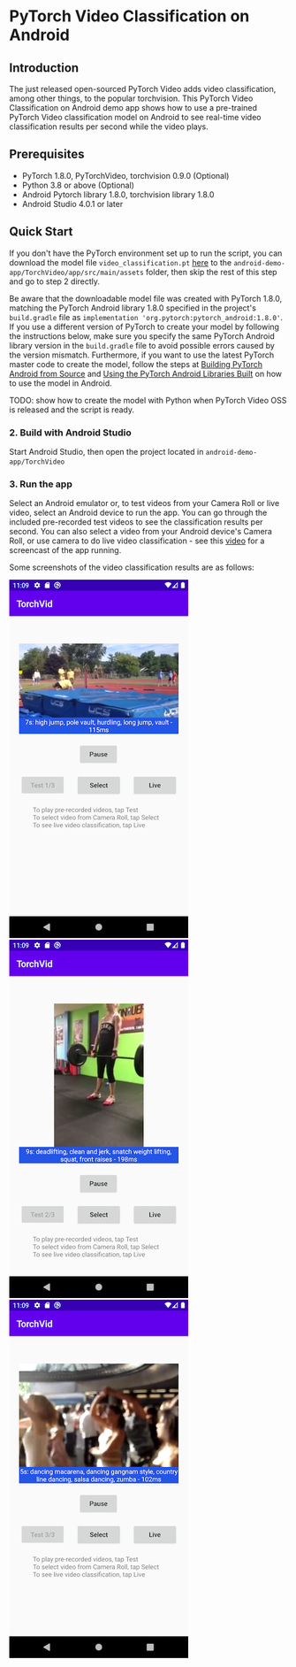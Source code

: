 # PyTorch Video Classification on Android

## Introduction

The just released open-sourced PyTorch Video adds video classification, among other things, to the popular torchvision. This PyTorch Video Classification on Android demo app shows how to use a pre-trained PyTorch Video classification model on Android to see real-time video classification results per second while the video plays.

## Prerequisites

* PyTorch 1.8.0, PyTorchVideo, torchvision 0.9.0 (Optional)
* Python 3.8 or above (Optional)
* Android Pytorch library 1.8.0, torchvision library 1.8.0
* Android Studio 4.0.1 or later

## Quick Start

If you don't have the PyTorch environment set up to run the script, you can download the model file `video_classification.pt` [here](https://drive.google.com/file/d/1qweDu7QZv7xJA7Sx_UIxjvcS7y1rQ2kE/view) to the `android-demo-app/TorchVideo/app/src/main/assets` folder, then skip the rest of this step and go to step 2 directly.

Be aware that the downloadable model file was created with PyTorch 1.8.0, matching the PyTorch Android library 1.8.0 specified in the project's `build.gradle` file as `implementation 'org.pytorch:pytorch_android:1.8.0'`. If you use a different version of PyTorch to create your model by following the instructions below, make sure you specify the same PyTorch Android library version in the `build.gradle` file to avoid possible errors caused by the version mismatch. Furthermore, if you want to use the latest PyTorch master code to create the model, follow the steps at [Building PyTorch Android from Source](https://pytorch.org/mobile/android/#building-pytorch-android-from-source) and [Using the PyTorch Android Libraries Built](https://pytorch.org/mobile/android/#using-the-pytorch-android-libraries-built-from-source-or-nightly) on how to use the model in Android.

TODO: show how to create the model with Python when PyTorch Video OSS is released and the script is ready.

### 2. Build with Android Studio

Start Android Studio, then open the project located in `android-demo-app/TorchVideo`

### 3. Run the app

Select an Android emulator or, to test videos from your Camera Roll or live video, select an Android device to run the app. You can go through the included pre-recorded test videos to see the classification results per second. You can also select a video from your Android device's Camera Roll, or use camera to do live video classification - see this [video](https://drive.google.com/file/d/193tkZgt5Rlk7u-EQPcvkoFtmOQ14-zCC/view) for a screencast of the app running.

Some screenshots of the video classification results are as follows:

![](screenshot1.png)
![](screenshot2.png)
![](screenshot3.png)

